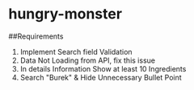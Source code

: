 # hungry-monster
##Requirements

1. Implement Search field Validation
2. Data Not Loading  from API, fix this issue 
3. In details Information Show at least 10 Ingredients
4. Search "Burek" & Hide Unnecessary Bullet Point
